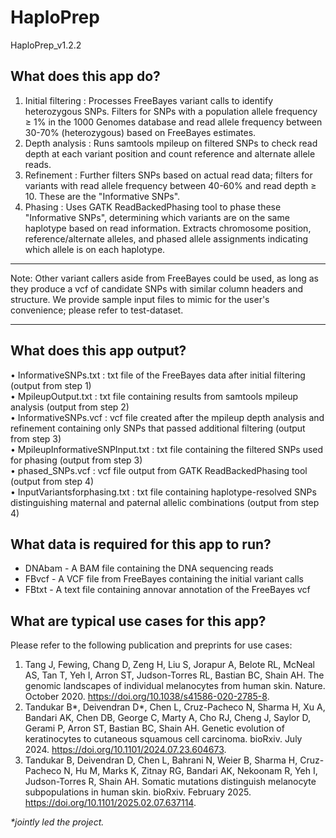 # HaploPrep

HaploPrep_v1.2.2

## What does this app do?
1. Initial filtering : Processes FreeBayes variant calls to identify heterozygous SNPs. Filters for SNPs with a population allele frequency ≥ 1% in the 1000 Genomes database and read allele frequency between 30-70% (heterozygous) based on FreeBayes estimates.  
2. Depth analysis : Runs samtools mpileup on filtered SNPs to check read depth at each variant position and count reference and alternate allele reads.  
3. Refinement : Further filters SNPs based on actual read data; filters for variants with read allele frequency between 40-60% and read depth ≥ 10. These are the "Informative SNPs".  
4. Phasing : Uses GATK ReadBackedPhasing tool to phase these "Informative SNPs", determining which variants are on the same haplotype based on read information. Extracts chromosome position, reference/alternate alleles, and phased allele assignments indicating which allele is on each haplotype.  

- - -
Note: Other variant callers aside from FreeBayes could be used, as long as they produce a vcf of candidate SNPs with similar column headers and structure. We provide sample input files to mimic for the user's convenience; please refer to test-dataset.
- - -

## What does this app output?
•	InformativeSNPs.txt : txt file of the FreeBayes data after initial filtering (output from step 1)  
•	MpileupOutput.txt : txt file containing results from samtools mpileup analysis (output from step 2)  
•	InformativeSNPs.vcf : vcf file created after the mpileup depth analysis and refinement containing only SNPs that passed additional filtering (output from step 3)  
•	MpileupInformativeSNPInput.txt : txt file containing the filtered SNPs used for phasing (output from step 3)  
•	phased_SNPs.vcf : vcf file output from GATK ReadBackedPhasing tool (output from step 4)  
•	InputVariantsforphasing.txt : txt file containing haplotype-resolved SNPs distinguishing maternal and paternal allelic combinations (output from step 4)

## What data is required for this app to run?
- DNAbam - A BAM file containing the DNA sequencing reads
- FBvcf - A VCF file from FreeBayes containing the initial variant calls
- FBtxt - A text file containing annovar annotation of the FreeBayes vcf

## What are typical use cases for this app?
Please refer to the following publication and preprints for use cases:
1. Tang J, Fewing, Chang D, Zeng H, Liu S, Jorapur A, Belote RL, McNeal AS, Tan T, Yeh I, Arron ST, Judson-Torres RL, Bastian BC, Shain AH. The genomic landscapes of individual melanocytes from human skin. Nature. October 2020. https://doi.org/10.1038/s41586-020-2785-8.
2. Tandukar B\*, Deivendran D\*, Chen L, Cruz-Pacheco N, Sharma H, Xu A, Bandari AK, Chen DB, George C, Marty A, Cho RJ, Cheng J, Saylor D, Gerami P, Arron ST, Bastian BC, Shain AH. Genetic evolution of keratinocytes to cutaneous squamous cell carcinoma. bioRxiv. July 2024. https://doi.org/10.1101/2024.07.23.604673.
3. Tandukar B, Deivendran D, Chen L, Bahrani N, Weier B, Sharma H, Cruz-Pacheco N, Hu M, Marks K, Zitnay RG, Bandari AK, Nekoonam R, Yeh I, Judson-Torres R, Shain AH. Somatic mutations distinguish melanocyte subpopulations in human skin. bioRxiv. February 2025. https://doi.org/10.1101/2025.02.07.637114.

_*jointly led the project._
